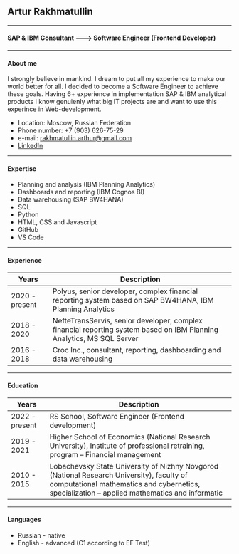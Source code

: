 ## Artur Rakhmatullin
*****

#### SAP & IBM Consultant ---> Software Engineer (Frontend Developer)

*****

#### About me
  
  I strongly believe in mankind. I dream to put all my experience to make our world better for all. I decided to become a Software Engineer to achieve these goals. Having 6+ experience in implementation SAP & IBM analytical products I know genuienly what big IT projects are and want to use this experince in Web-development. 
* Location: Moscow, Russian Federation
* Phone number: +7 (903) 626-75-29
* e-mail: rakhmatullin.arthur@gmail.com
* [LinkedIn](https://www.linkedin.com/in/artur-rakhmatullin-13391912a)

*****

#### Expertise
* Planning and analysis (IBM Planning Analytics)
* Dashboards and reporting (IBM Cognos BI)
* Data warehousing (SAP BW4HANA)
* SQL
* Python
* HTML, CSS and Javascript
* GitHub
* VS Code

*****

#### Experience

Years | Description
---------------|----------------
2020 - present | Polyus, senior developer, complex financial reporting system based on SAP BW4HANA, IBM Planning Analytics
2018 - 2020    | NefteTransServis, senior developer, complex financial reporting system based on IBM Planning Analytics, MS SQL Server
2016 - 2018    | Croc Inc., consultant, reporting, dashboarding and data warehousing

*****

#### Education

Years | Description
---------------|----------------
2022 - present | RS School, Software Engineer (Frontend development)
2019 - 2021    | Higher School of Economics (National Research University), Institute of professional retraining, program – Financial management
2010 - 2015    | Lobachevsky State University of Nizhny Novgorod (National Research University), faculty of computational mathematics and cybernetics, specialization – applied mathematics and informatic

*****

#### Languages

* Russian - native
* English - advanced (C1 according to EF Test)